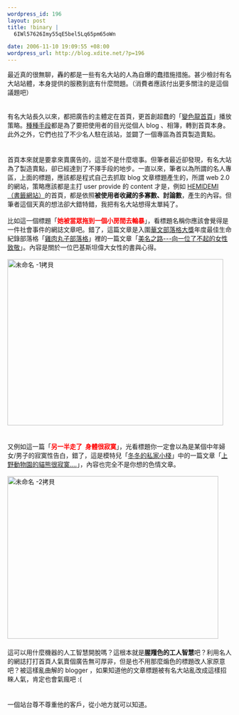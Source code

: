```yaml
--- 
wordpress_id: 196
layout: post
title: !binary |
  6IWl57626Imy55qE5bel5Lq65pm65oWn

date: 2006-11-10 19:09:55 +08:00
wordpress_url: http://blog.xdite.net/?p=196
---
```

最近真的很無聊，轟的都是一些有名大站的人為自爆的蠢措施措施。甚少檢討有名大站站體，本身提供的服務到底有什麼問題。（消費者應該付出更多關注的是這個議題吧）　　　　　　　　　　　　　　　　　　　　　<br /><br /><br />有名大站長久以來，都把廣告的主體定在首頁，更首創超蠢的「<a href="http://blog.xdite.net/?p=116">變色龍首頁</a>」播放策略。<a href="http://blog.xdite.net/?p=104">種種手段</a>都是為了要把使用者的目光從個人 blog 、相簿，轉到首頁本身。此外之外，它們也拉了不少名人駐在該站，並闢了一個專區為首頁製造賣點。<br />　　　　　　　　　　　　　　　　　　　　　<br /><br />首頁本來就是要拿來賣廣告的，這並不是什麼壞事。但筆者最近卻發現，有名大站為了製造賣點，卻已經達到了不擇手段的地步。一直以來，筆者以為所謂的名人專區，上面的標題，應該都是程式自己去抓取 blog 文章標題產生的，所謂 web 2.0 的網站，策略應該都是主打 user provide 的 content 才是，例如 <a href="http://www.hemidemi.com">HEMIDEMI （書籤網站）</a>的首頁，都是依照<b>被使用者收藏的多寡數、討論數</b>，產生的內容。但筆者這個天真的想法卻大錯特錯，我把有名大站想得太單純了。　　　　　　　　　　　　　　　　　　　　　<br /><br />比如這一個標題「<font color="#ff0000"><b>她被當眾拖到一個小房間去輪暴</b></font>」，看標題名稱你應該會覺得是一件社會事件的網誌文章吧。錯了，這篇文章是入圍<a href="http://blogaward.chinatimes.com">華文部落格大獎</a>年度最佳生命紀錄部落格「<a href="http://www.wretch.cc/blog/zoing">雞肉丸子部落格</a>」裡的一篇文章「<a href="http://www.wretch.cc/blog/zoing&amp;article_id=2753677">美名之路---向一位了不起的女性致敬</a>」。內容是關於一位巴基斯坦偉大女性的書與心得。　　　　　　　　　　　　　　　　　　　　　<br /><br /><a href="http://www.flickr.com/photos/14765209@N00/293667569/" title="Photo Sharing"><img src="http://static.flickr.com/115/293667569_9736521c8e_o.jpg" alt="未命名 -1拷貝" height="373" width="485" /></a><br /><br />　　　　　　　　　　　　　　　　　　　　　<br />又例如這一篇「<b><font color="#ff0000">另一半走了&nbsp; 身體很寂寞</font></b>」，光看標題你一定會以為是某個中年婦女/男子的寂寞性告白，錯了，這是模特兒「<a href="http://www.wretch.cc/blog/angelma">冬冬的私家小棧</a>」中的一篇文章「<a href="http://www.wretch.cc/blog/angelma&amp;article_id=10283608">上野動物園的貓熊很寂寞....</a>」，內容也完全不是你想的色情文章。　　　　　　　　　　　　　　　　　　　　　<br /><br /><a href="http://www.flickr.com/photos/14765209@N00/293667571/" title="Photo Sharing"><img src="http://static.flickr.com/109/293667571_4a08b2c151_o.jpg" alt="未命名 -2拷貝" height="365" width="474" /></a><br />　　　　　　　　　　　　　　　　　　　　　<br />這可以用什麼機器的人工智慧開脫嗎？這根本就是<b>腥羶色的工人智慧</b>吧？利用名人的網誌打打首頁人氣賣個廣告無可厚非，但是也不用那麼煽色的標題改人家原意吧？被這樣亂曲解的 blogger ，如果知道他的文章標題被有名大站亂改成這樣招睞人氣，肯定也會氣瘋吧 :(<br />　　　　　　　　　　　　　　　　　　　　　<br /><br />一個站台尊不尊重他的客戶，從小地方就可以知道。<br /><br /><br />
